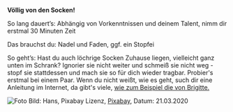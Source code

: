 **Völlig von den Socken!**

So lang dauert’s: Abhängig von Vorkenntnissen und deinem Talent, nimm dir erstmal 30 Minuten Zeit

Das brauchst du: Nadel und Faden, ggf. ein Stopfei

So geht’s: Hast du auch löchrige Socken Zuhause liegen, vielleicht ganz unten im Schrank? Ignorier sie nicht weiter und schmeiß sie nicht weg - stopf sie stattdessen und mach sie so für dich wieder tragbar. Probier's erstmal bei einem Paar. Wenn du nicht weißt, wie es geht, such dir eine Anleitung im Internet, da gibt's viele, [wie zum Beispiel die von Brigitte.](https://www.youtube.com/watch?v=egtI2xqg75E&list=PLg-CkPcW6wo1sppDR86R4pb5EQhEB18k6)

![Foto](https://cdn.pixabay.com/photo/2015/09/09/20/21/feet-933087_1280.jpg)
Bild: Hans, Pixabay Lizenz, [Pixabay](https://pixabay.com/de/photos/f%C3%BC%C3%9Fe-socken-person-boden-holz-933087/), Datum: 21.03.2020
